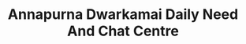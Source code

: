 ---
title: "Annapurna Dwarkamai Daily Need And Chat Centre"
url: /amaravati/annapurna-dwarkamai-daily-need-and-chat-centre/
shop: Allgemein
---